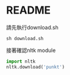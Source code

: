 README
===========================

請先執行download.sh
```
sh download.sh
```

接著確認nltk module
```python
import nltk
nltk.download('punkt')
```

